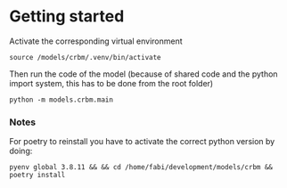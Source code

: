 # Getting started

Activate the corresponding virtual environment
```zh
source /models/crbm/.venv/bin/activate
```

Then run the code of the model
(because of shared code and the python import system, this has to be done from the root folder)
```zh
python -m models.crbm.main
```


### Notes
For poetry to reinstall you have to activate the correct python version by doing:
```zh
pyenv global 3.8.11 && && cd /home/fabi/development/models/crbm && poetry install
```
